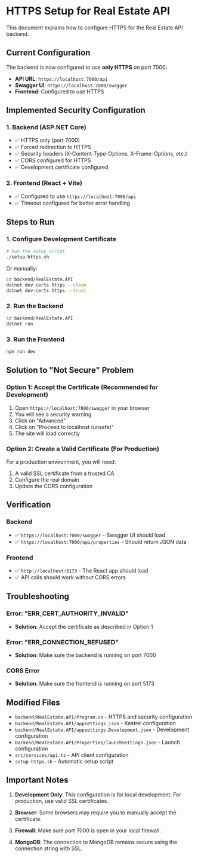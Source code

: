 # HTTPS Setup for Real Estate API

This document explains how to configure HTTPS for the Real Estate API backend.

## Current Configuration

The backend is now configured to use **only HTTPS** on port 7000:

- **API URL**: `https://localhost:7000/api`
- **Swagger UI**: `https://localhost:7000/swagger`
- **Frontend**: Configured to use HTTPS

## Implemented Security Configuration

### 1. Backend (ASP.NET Core)

- ✅ HTTPS only (port 7000)
- ✅ Forced redirection to HTTPS
- ✅ Security headers (X-Content-Type-Options, X-Frame-Options, etc.)
- ✅ CORS configured for HTTPS
- ✅ Development certificate configured

### 2. Frontend (React + Vite)

- ✅ Configured to use `https://localhost:7000/api`
- ✅ Timeout configured for better error handling

## Steps to Run

### 1. Configure Development Certificate

```bash
# Run the setup script
./setup-https.sh
```

Or manually:

```bash
cd backend/RealEstate.API
dotnet dev-certs https --clean
dotnet dev-certs https --trust
```

### 2. Run the Backend

```bash
cd backend/RealEstate.API
dotnet run
```

### 3. Run the Frontend

```bash
npm run dev
```

## Solution to "Not Secure" Problem

### Option 1: Accept the Certificate (Recommended for Development)

1. Open `https://localhost:7000/swagger` in your browser
2. You will see a security warning
3. Click on "Advanced"
4. Click on "Proceed to localhost (unsafe)"
5. The site will load correctly

### Option 2: Create a Valid Certificate (For Production)

For a production environment, you will need:

1. A valid SSL certificate from a trusted CA
2. Configure the real domain
3. Update the CORS configuration

## Verification

### Backend

- ✅ `https://localhost:7000/swagger` - Swagger UI should load
- ✅ `https://localhost:7000/api/properties` - Should return JSON data

### Frontend

- ✅ `http://localhost:5173` - The React app should load
- ✅ API calls should work without CORS errors

## Troubleshooting

### Error: "ERR_CERT_AUTHORITY_INVALID"

- **Solution**: Accept the certificate as described in Option 1

### Error: "ERR_CONNECTION_REFUSED"

- **Solution**: Make sure the backend is running on port 7000

### CORS Error

- **Solution**: Make sure the frontend is running on port 5173

## Modified Files

- `backend/RealEstate.API/Program.cs` - HTTPS and security configuration
- `backend/RealEstate.API/appsettings.json` - Kestrel configuration
- `backend/RealEstate.API/appsettings.Development.json` - Development configuration
- `backend/RealEstate.API/Properties/launchSettings.json` - Launch configuration
- `src/services/api.ts` - API client configuration
- `setup-https.sh` - Automatic setup script

## Important Notes

1. **Development Only**: This configuration is for local development. For production, use valid SSL certificates.

2. **Browser**: Some browsers may require you to manually accept the certificate.

3. **Firewall**: Make sure port 7000 is open in your local firewall.

4. **MongoDB**: The connection to MongoDB remains secure using the connection string with SSL.

